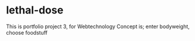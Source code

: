 # lethal-dose
This is portfolio project 3, for Webtechnology
Concept is; enter bodyweight, choose foodstuff
